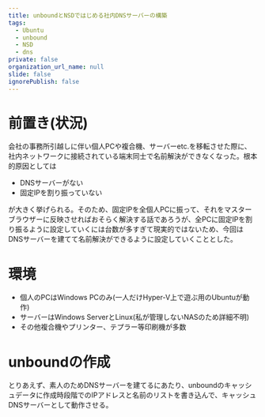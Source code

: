 ```yaml
---
title: unboundとNSDではじめる社内DNSサーバーの構築
tags:
  - Ubuntu
  - unbound
  - NSD
  - dns
private: false
organization_url_name: null
slide: false
ignorePublish: false
---
```


# 前置き(状況)

会社の事務所引越しに伴い個人PCや複合機、サーバーetc.を移転させた際に、社内ネットワークに接続されている端末同士で名前解決ができなくなった。根本的原因としては

- DNSサーバーがない
- 固定IPを割り振っていない

が大きく挙げられる。そのため、固定IPを全個人PCに振って、それをマスターブラウザーに反映させればおそらく解決する話であろうが、全PCに固定IPを割り振るように設定していくには台数が多すぎて現実的ではないため、今回はDNSサーバーを建てて名前解決ができるように設定していくこととした。

# 環境

- 個人のPCはWindows PCのみ(一人だけHyper-V上で遊ぶ用のUbuntuが動作)
- サーバーはWindows ServerとLinux(私が管理しないNASのため詳細不明)
- その他複合機やプリンター、テプラー等印刷機が多数

# unboundの作成

とりあえず、素人のためDNSサーバーを建てるにあたり、unboundのキャッシュデータに作成時段階でのIPアドレスと名前のリストを書き込んで、キャッシュDNSサーバーとして動作させる。